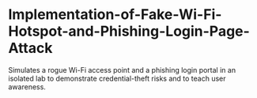 # Implementation-of-Fake-Wi-Fi-Hotspot-and-Phishing-Login-Page-Attack
Simulates a rogue Wi-Fi access point and a phishing login portal in an isolated lab to demonstrate credential-theft risks and to teach user awareness.
